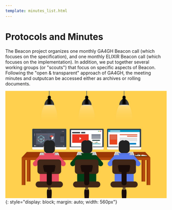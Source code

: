 ```yaml
---
template: minutes_list.html
---
```


# Protocols and Minutes

The Beacon project organizes one monthly GA4GH Beacon call (which focuses on the specification), and one monthly ELIXIR Beacon call (which focuses on the implementation). In addition, we put together several working groups (or "scouts") that focus on specific aspects of Beacon. Following the "open & transparent" approach of GA4GH, the meeting minutes and outputcan be accessed either as archives or rolling documents.

![Teamwork](/img/programming-team.jpg){: style="display: block; margin: auto; width: 560px"}